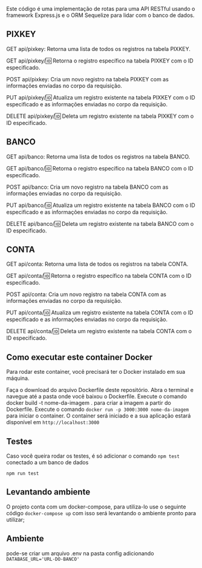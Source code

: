 Este código é uma implementação de rotas para uma API RESTful usando o framework Express.js e o ORM Sequelize para lidar com o banco de dados.

## PIXKEY
GET api/pixkey:
Retorna uma lista de todos os registros na tabela PIXKEY.

GET api/pixkey/:id:
Retorna o registro específico na tabela PIXKEY com o ID especificado.

POST api/pixkey:
Cria um novo registro na tabela PIXKEY com as informações enviadas no corpo da requisição.

PUT api/pixkey/:id:
Atualiza um registro existente na tabela PIXKEY com o ID especificado e as informações enviadas no corpo da requisição.

DELETE api/pixkey/:id:
Deleta um registro existente na tabela PIXKEY com o ID especificado.

## BANCO
GET api/banco:
Retorna uma lista de todos os registros na tabela BANCO.

GET api/banco/:id:
Retorna o registro específico na tabela BANCO com o ID especificado.

POST api/banco:
Cria um novo registro na tabela BANCO com as informações enviadas no corpo da requisição.

PUT api/banco/:id:
Atualiza um registro existente na tabela BANCO com o ID especificado e as informações enviadas no corpo da requisição.

DELETE api/banco/:id:
Deleta um registro existente na tabela BANCO com o ID especificado.

## CONTA
GET api/conta:
Retorna uma lista de todos os registros na tabela CONTA.

GET api/conta/:id:
Retorna o registro específico na tabela CONTA com o ID especificado.

POST api/conta:
Cria um novo registro na tabela CONTA com as informações enviadas no corpo da requisição.

PUT api/conta/:id:
Atualiza um registro existente na tabela CONTA com o ID especificado e as informações enviadas no corpo da requisição.

DELETE api/conta/:id:
Deleta um registro existente na tabela CONTA com o ID especificado.


## Como executar este container Docker

Para rodar este container, você precisará ter o Docker instalado em sua máquina.

Faça o download do arquivo Dockerfile deste repositório.
Abra o terminal e navegue até a pasta onde você baixou o Dockerfile.
Execute o comando docker build -t nome-da-imagem . para criar a imagem a partir do Dockerfile.
Execute o comando 
```docker run -p 3000:3000 nome-da-imagem``` para iniciar o container.
O container será iniciado e a sua aplicação estará disponível em 
```http://localhost:3000```

## Testes

Caso você queira rodar os testes, é só adicionar o comando ```npm test``` conectado a um banco de dados

```
npm run test
```

## Levantando ambiente

O projeto conta com um docker-compose, para utiliza-lo use o seguinte código ```docker-compose up``` com isso será levantando o ambiente pronto para utilizar;

## Ambiente

pode-se criar um arquivo .env na pasta config adicionando ```DATABASE_URL='URL-DO-BANCO'```

